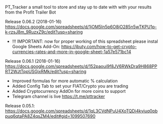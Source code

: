 PT_Tracker a small tool to store and stay up to date with with your results from the Profit Trailer Bot

Release 0.06.2 (2018-01-16)
https://docs.google.com/spreadsheets/d/1jOM5In5p6O8jO285n5wTKPU1p-k-rzsJ8m_9RuzxZ9c/edit?usp=sharing

- !!! IMPORTANT: now for proper working of this spreadsheet please instal  Google Sheets Add-On: https://jbuty.com/how-to-get-crypto-currencies-rates-and-more-in-google-sheet-1a57e571bc14


Release 0.06.1 (2018-01-16)
https://docs.google.com/spreadsheets/d/152paoui9f8JV6RWkDra9H868PPRT2WJtTppUSGjxRMk/edit?usp=sharing

- Improved formulas for more automatic % calculation
- Added Config Tab to set your FIAT/Crypto you are trading
- Added Cryptocurrency AddOn for more coins to support
- Telegram channel is live https://t.me/pttracker

Release 0.05.1:
https://docs.google.com/spreadsheets/d/1qL3CVdNPuU4XoTQDi4kyiuq0pbpuq6qtaPA8Z4qsZM4/edit#gid=1099507690
